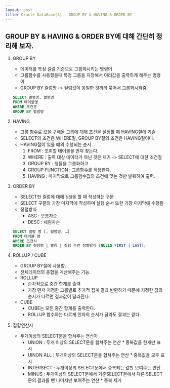 ```yaml
---
layout: post
title: Oracle DataBase[3] - GROUP BY & HAVING & ORDER BY
---
```


## GROUP BY & HAVING & ORDER BY에 대해 간단히 정리해 보자.


1. GROUP BY
    - 데이터를 특정 컬럼 기준으로 그룹화시키는 명령어
    - 그룹함수를 사용했을때 특정 그룹을 지정해서 여러값을 출력하게 해주는 명령어
    - GROUP BY 컬럼명 -> 컬럼값이 동일한 것끼리 묶어서 그룹화시켜줌.
  
    ```sql
    SELECT 컬럼명, 컬럼명
    FROM 테이블명
    WHERE 조건문
    GROUP BY 컬럼명
    ```
2. HAVING
    - 그룹 함수로 값을 구해올 그룹에 대해 조건을 설정할 때 HAVING절에 기술
    - SELECT의 조건은 WHERE절, GROUP BY절의 조건은 HAVING절이다.
    - HAVING절이 있을 떄의 수행되는 순서
        1. FROM : 조회할 테이블을 먼저 찾는다.
        2. WHERE : 출력 대상 데이터가 아닌 것은 제거 -> SELECT에 대한 조건절
        3. GROUP BY : 행들을 그룹화하고
        4. GROUP FUNCTION : 그룹함수를 적용한다.
        5. HAVING : 마지막으로 그룹함수값의 조건에 맞는 것만 발췌하여 출력.
  
3. ORDER BY
    - SELECT한 컬럼에 대해 `정렬`을 할 때 작성하는 구문
    - SELECT 구문의 가장 마지막에 작성하며 실행 순서 또한 가장 마지막에 수행됨
    - 정렬방식
        - ASC : 오름차순
        - DESC : 내림차순
    
    ```sql
    SELECT 컬럼 명 [, 컬럼명, …] 
    FROM 테이블 명
    WHERE 조건식
    ORDER BY 컬럼명 | 별칭 | 컬럼 순번 정렬방식 [NULLS FIRST | LAST];
    ```
  
  
  
  
4. ROLLUP / CUBE
    - GROUP BY절에 사용함.
    - 전체데이터의 총합을 계산해주는 기능.
    - ROLLUP
        - 순차적으로 중간 합계를 출력
        - 가장 먼저 지정한 그룹별로 추가적 집계 결과 반환하기 때문에 지정한 값의 순서가 다르면 결과값이 달라진다.
    - CUBE
        - CUBE는 모든 중간 합계를 출력한다.
        - ROLLUP 함수와는 다르게 인자의 순서가 달라도 결과는 같다.


5. 집합연산자
    - 두개이상의 SELECT문을 합쳐주는 연산자
        - UNION : 두개 이상의 SELECT문을 합쳐주는 연산  * 중복값을 한개만 표시
        - UINON ALL : 두개이상의 SELECT문을 합쳐주는 연산  * 중복값을 모두 표시
        - INTERSECT : 두개이상의 SELECT문에서 중복되는 값만 보여주는 연산
        - MINUS : 두개이상의 SELECT문에서 기준SELECT문에서 다른 SELECT문의 결과를 밴 나머지만 보여주는 연산 * 중복 제거 







